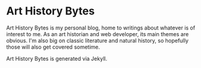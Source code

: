 # Art History Bytes

Art History Bytes is my personal blog, home to writings about whatever is of interest to me. As an art historian and web developer, its main themes are obvious. I'm also big on classic literature and natural history, so hopefully those will also get covered sometime.

Art History Bytes is generated via Jekyll.
